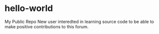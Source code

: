 # hello-world
My Public Repo
New user interedted in learning source code to be able to make positive contributions to this forum.
